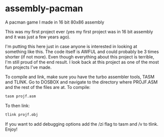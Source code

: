 # assembly-pacman
A pacman game I made in 16 bit 80x86 assembly

This was my first project ever (yes my first project was in 16 bit assembly and it was just a few years ago).

I'm putting this here just in case anyone is interested in looking at something like this.
The code itself is AWFUL and could probably be 3 times shorter (if not more).
Even though everything about this project is terrible, I'm still proud of the end result.
I look back at this project as one of the most fun projects I've made.

To compile and link, make sure you have the turbo assembler tools, TASM and TLINK.
Go to DOSBOX and navigate to the directory where PROJF.ASM and the rest of the files are at.
To compile:
```bash
tasm projf.asm
```
To then link:
```bash
tlink projf.obj
```

If you want to add debugging options add the /zi flag to tasm and /v to tlink.
Enjoy!